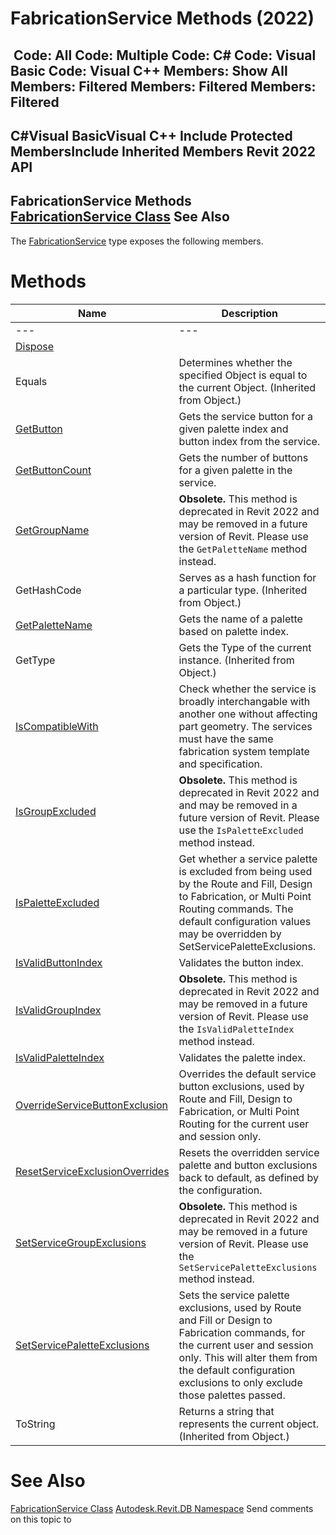 # FabricationService Methods (2022)

﻿
 Code: All Code: Multiple Code: C# Code: Visual Basic Code: Visual C++  Members: Show All Members: Filtered Members: Filtered Members: Filtered   
---  
C#Visual BasicVisual C++
Include Protected MembersInclude Inherited Members
Revit 2022 API  
---  
FabricationService Methods  
[FabricationService Class](e29ecbb2-7de0-c341-0db0-9f77bd0f5543.md "FabricationService Class") See Also  
---  
The [FabricationService](e29ecbb2-7de0-c341-0db0-9f77bd0f5543.md "FabricationService Class") type exposes the following members.
# Methods
| Name | Description |
| --- | --- |
| --- | --- | --- |
| [Dispose](769b9c47-e567-40a6-514a-f1033d98070f.md "Dispose Method") |
| Equals | Determines whether the specified Object is equal to the current Object. (Inherited from Object.) |
| [GetButton](a07bb5f7-6c08-3d6b-25ea-5891cc2dfc5e.md "GetButton Method") | Gets the service button for a given palette index and button index from the service. |
| [GetButtonCount](c80b99e4-736f-e357-2d3c-efe0ed2fa91d.md "GetButtonCount Method") | Gets the number of buttons for a given palette in the service. |
| [GetGroupName](00ac22a9-d15d-6f9c-aefb-a2e28055dd25.md "GetGroupName Method") | **Obsolete.** This method is deprecated in Revit 2022 and may be removed in a future version of Revit. Please use the `GetPaletteName` method instead. |
| GetHashCode | Serves as a hash function for a particular type.  (Inherited from Object.) |
| [GetPaletteName](0d12d23a-a3f0-48e6-fc70-be50d0ffeb23.md "GetPaletteName Method") | Gets the name of a palette based on palette index. |
| GetType | Gets the Type of the current instance. (Inherited from Object.) |
| [IsCompatibleWith](e5a1a4bc-fcfb-9b02-c76c-98d42ed424a5.md "IsCompatibleWith Method") | Check whether the service is broadly interchangable with another one without affecting part geometry. The services must have the same fabrication system template and specification. |
| [IsGroupExcluded](6ea62e2c-d6bf-510a-5f4e-2c06705970f1.md "IsGroupExcluded Method") | **Obsolete.** This method is deprecated in Revit 2022 and and may be removed in a future version of Revit. Please use the `IsPaletteExcluded` method instead. |
| [IsPaletteExcluded](a19ff9d5-04f1-dc18-d591-66f6f9c9bfa0.md "IsPaletteExcluded Method") | Get whether a service palette is excluded from being used by the Route and Fill, Design to Fabrication, or Multi Point Routing commands. The default configuration values may be overridden by SetServicePaletteExclusions. |
| [IsValidButtonIndex](1936cceb-ffc4-9631-2d90-28e937bf2578.md "IsValidButtonIndex Method") | Validates the button index. |
| [IsValidGroupIndex](65140a88-0adf-a48f-309e-d30d6571a679.md "IsValidGroupIndex Method") | **Obsolete.** This method is deprecated in Revit 2022 and may be removed in a future version of Revit. Please use the `IsValidPaletteIndex` method instead. |
| [IsValidPaletteIndex](910a66d8-190d-29a4-9129-4c5deb9eb729.md "IsValidPaletteIndex Method") | Validates the palette index. |
| [OverrideServiceButtonExclusion](5a0ce9ef-042c-def5-2d9a-c5f15e308040.md "OverrideServiceButtonExclusion Method") | Overrides the default service button exclusions, used by Route and Fill, Design to Fabrication, or Multi Point Routing for the current user and session only. |
| [ResetServiceExclusionOverrides](8f03af55-9ed3-1695-a046-06973e7e0322.md "ResetServiceExclusionOverrides Method") | Resets the overridden service palette and button exclusions back to default, as defined by the configuration. |
| [SetServiceGroupExclusions](c5ff6d23-80dd-541a-09c8-e328c25b46f0.md "SetServiceGroupExclusions Method") | **Obsolete.** This method is deprecated in Revit 2022 and may be removed in a future version of Revit. Please use the `SetServicePaletteExclusions` method instead. |
| [SetServicePaletteExclusions](c00b14ba-4728-c10d-8c07-28244dc84dcb.md "SetServicePaletteExclusions Method") | Sets the service palette exclusions, used by Route and Fill or Design to Fabrication commands, for the current user and session only. This will alter them from the default configuration exclusions to only exclude those palettes passed. |
| ToString | Returns a string that represents the current object. (Inherited from Object.) |

# See Also
[FabricationService Class](e29ecbb2-7de0-c341-0db0-9f77bd0f5543.md "FabricationService Class")
[Autodesk.Revit.DB Namespace](87546ba7-461b-c646-cbb1-2cb8f5bff8b2.md "Autodesk.Revit.DB Namespace")
Send comments on this topic to 